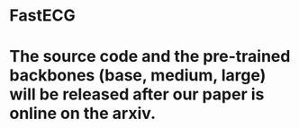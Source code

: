# FastECG
# The source code and the pre-trained backbones (base, medium, large) will be released after our paper is online on the arxiv.
